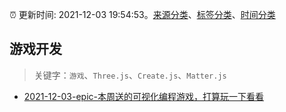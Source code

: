 :alarm_clock: 更新时间: 2021-12-03 19:54:53。[来源分类](../README.md)、[标签分类](../TAGS.md)、[时间分类](../TIMELINE.md)

## 游戏开发


> 关键字：`游戏`、`Three.js`、`Create.js`、`Matter.js`



- [2021-12-03-epic-本周送的可视化编程游戏，打算玩一下看看](https://www.v2ex.com/t/819927) 